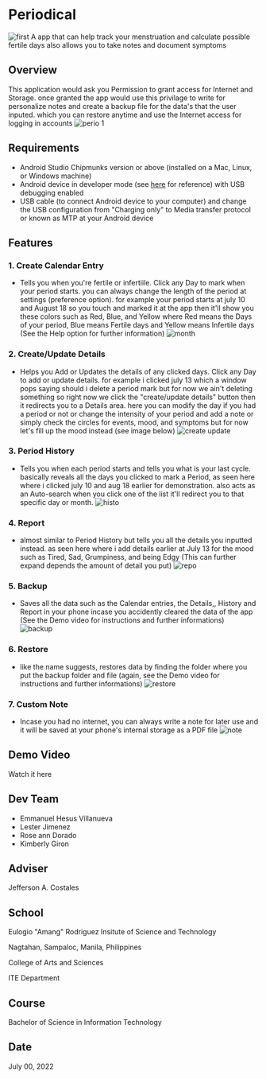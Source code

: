 # Periodical
![first](https://user-images.githubusercontent.com/109476616/179425374-82d992cd-9162-4a5c-9eda-104d1635d26f.jpg)
 A app that can help track your menstruation and calculate possible fertile days also allows you to take notes and document symptoms
## Overview
This application would ask you Permission to grant access for Internet and Storage.
once granted the app would use this privilage to write for personalize notes and create a backup file for the data's that the user inputed. which you can restore anytime and use the Internet access for logging in accounts
![perio 1](https://user-images.githubusercontent.com/109476616/179797822-9dc66200-8bcf-437d-aedb-f68e546e07b7.png)

## Requirements
*   Android Studio Chipmunks version or above (installed on a Mac, Linux, or Windows machine)
*   Android device in developer mode (see [here](https://developer.android.com/studio/debug/dev-options) for reference) with USB debugging enabled
*   USB cable (to connect Android device to your computer) and change the USB configuration from "Charging only" to Media transfer protocol or known as MTP at your Android device

## Features
### 1. Create Calendar Entry 
- Tells you when you're fertile or infertiile. Click any Day to mark when your period starts. you can always change the length of the period at settings (preference option).
for example your period starts at july 10 and August 18 so you touch and marked it at the app then it'll show you these colors such as Red, Blue, and Yellow where Red means the Days of your period, Blue means Fertile days and Yellow means Infertile days (See the Help option for further information)
![month](https://user-images.githubusercontent.com/109476616/179795122-6c792f97-e1be-487c-8c65-9016ea727754.jpg)

### 2. Create/Update Details
- Helps you Add or Updates the details of any clicked days. Click any Day to add or update details. for example i clicked july 13 which a window pops saying should i delete a period mark but for now we ain't deleting something so right now we click the "create/update details" button then it redirects you to a Details area. here you can modify the day if you had a period or not or change the intensity of your period and add a note or simply check the circles for events, mood, and symptoms but for now let's fill up the mood instead (see image below)
![create update](https://user-images.githubusercontent.com/109476616/179805367-fa3f00fb-5db9-47c4-8442-cebd960e6b4a.png)

### 3. Period History
- Tells you when each period starts and tells you what is your last cycle. basically reveals all the days you clicked to mark a Period, as seen here where i clicked july 10 and aug 18 earlier for demonstration. also acts as an Auto-search when you click one of the list it'll redirect you to that specific day or month.
![histo](https://user-images.githubusercontent.com/109476616/179816048-fc327f08-bc38-456b-b5c6-25507c2a4f53.png)

### 4. Report
- almost similar to Period History but tells you all the details you inputted instead. as seen here where i add details earlier at July 13 for the mood such as Tired, Sad, Grumpiness, and being Edgy (This can further expand depends the amount of detail you put)
![repo](https://user-images.githubusercontent.com/109476616/179816087-876c8080-578b-489b-ac48-69019769803b.png)

### 5. Backup
- Saves all the data such as the Calendar entries, the Details,, History and Report in your phone incase you accidently cleared the data of the app (See the Demo video for instructions and further informations)
![backup](https://user-images.githubusercontent.com/109476616/179825848-8960008f-4b73-425f-a321-801171b620a2.png)

### 6. Restore
- like the name suggests, restores data by finding the folder where you put the backup folder and file (again, see the Demo video for instructions and further informations)
![restore](https://user-images.githubusercontent.com/109476616/179828742-b2a4eb2a-7d6e-4430-875b-d149986112cb.png)

### 7. Custom Note
- Incase you had no internet, you can always write a note for later use and it will be saved at your phone's internal storage as a PDF file
![note](https://user-images.githubusercontent.com/109476616/179831218-cef4d88c-35bf-46c3-a0e9-3c5e6afd006c.png)

## Demo Video
Watch it here

## Dev Team
- Emmanuel Hesus Villanueva
- Lester Jimenez
- Rose ann Dorado
- Kimberly Giron

## Adviser
Jefferson A. Costales

## School
Eulogio "Amang" Rodriguez Insitute of Science and Technology

Nagtahan, Sampaloc, Manila, Philippines

College of Arts and Sciences

ITE Department

## Course
Bachelor of Science in Information Technology

## Date
July 00, 2022
